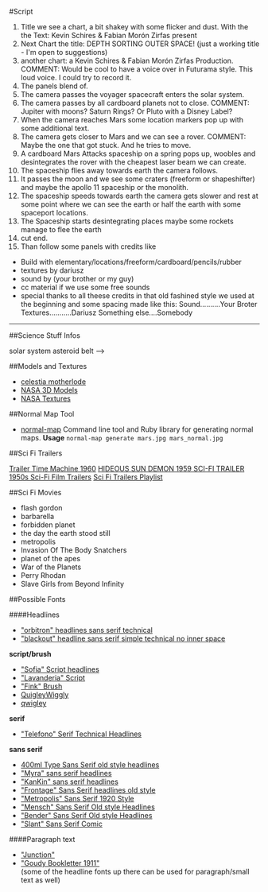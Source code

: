 #Script  

1. Title we see a chart, a bit shakey with some flicker and dust. With the the Text:
Kevin Schires & Fabian Morón Zirfas present
2. Next Chart the title: DEPTH SORTING OUTER SPACE! (just a working title - I'm open to suggestions)
3. another chart: a Kevin Schires & Fabian Morón Zirfas Production. 
COMMENT: Would be cool to have a voice over in Futurama style. This loud voice. I could try to record it. 
4. The panels blend of.
5. The camera passes the voyager spacecraft enters the solar system.
6. The camera passes by all cardboard planets not to close.
COMMENT: Jupiter with moons? Saturn Rings? Or Pluto with a Disney Label?
7. When the camera reaches Mars some location markers pop up with some additional text.
8. The camera gets closer to Mars and we can see a rover.
COMMENT: Maybe the one that got stuck. And he tries to move.
9. A cardboard Mars Attacks spaceship on a spring pops up, woobles and desintegrates the rover with the cheapest laser beam we can create.
10. The spaceship flies away towards earth the camera follows.
11. It passes the moon and we see some craters (freeform or shapeshifter) and maybe the apollo 11 spaceship or the monolith.
12. The spaceship speeds towards earth the camera gets slower and rest at some point where we can see the earth or half the earth  with some spaceport locations.
13. The Spaceship starts desintegrating places maybe some rockets manage to flee the earth
14. cut end.
15. Than follow some panels with credits like
- Build with elementary/locations/freeform/cardboard/pencils/rubber 
- textures by dariusz
- sound by (your brother or my guy)
- cc material if we use some free sounds
- special thanks to
all theese credits in that old fashined style we used at the beginning
and some spacing made like this:
Sound..........Your Broter
Textures...........Dariusz
Something else....Somebody


-------------
##Science Stuff Infos  

solar system asteroid belt --> [](http://en.wikipedia.org/wiki/Asteroid_belt) 

##Models and Textures  

- [celestia motherlode](http://www.celestiamotherlode.net/)  
- [NASA 3D Models](http://www.nasa-usa.de/multimedia/3d_resources/models.html)  
- [NASA Textures](http://www.nasa-usa.de/multimedia/3d_resources/images.html)  

##Normal Map Tool   

- [normal-map](https://github.com/sinisterchipmunk/normal-map) Command line tool and Ruby library for generating normal maps. __Usage__  `normal-map generate mars.jpg mars_normal.jpg`

##Sci Fi Trailers  

[Trailer Time Machine 1960](http://www.youtube.com/watch?v=A9miqKm0aB0)
[HIDEOUS SUN DEMON 1959 SCI-FI TRAILER](http://www.youtube.com/watch?v=XqLoxDQgptY)
[1950s Sci-Fi Film Trailers](http://www.youtube.com/watch?v=C4cIT1snWoU)
[Sci Fi Trailers Playlist](http://www.youtube.com/watch?v=DQvOoLWkgvY&playnext=1&list=PLB54A0DD58FDD3E8F&feature=results_main)

##Sci Fi Movies  

- flash gordon  
- barbarella  
- forbidden planet  
- the day the earth stood still  
- metropolis  
- Invasion Of The Body Snatchers  
- planet of the apes  
- War of the Planets  
- Perry Rhodan  
- Slave Girls from Beyond Infinity  

##Possible Fonts  

####Headlines  
- ["orbitron" headlines sans serif technical](http://theleagueofmoveabletype.com/orbitron)  
- ["blackout" headline sans serif simple technical no inner space](http://theleagueofmoveabletype.com/blackout)  

__script/brush__  

- ["Sofia" Script headlines](http://www.fontsquirrel.com/fonts/sofia)
- ["Lavanderia" Script](http://www.losttype.com/font/?name=lavanderia)
- ["Fink" Brush](http://www.houseind.com/fonts/ratfinkfonts/viewfonts)  
- [QuigleyWiggly](http://www.fontsquirrel.com/fonts/QuigleyWiggly)   
- [qwigley](http://www.fontsquirrel.com/fonts/qwigley)  

__serif__  

- ["Telefono" Serif Technical Headlines](http://www.behance.net/gallery/TELFONO-Free-Font/2062516)  

__sans serif__  
 
- [400ml Type Sans Serif old style headlines](http://marcoterre.com/index.php/2012/400ml-type/)  
- ["Myra" sans serif headlines](http://fontfabric.com/myra-free-font/)  
- ["KanKin" sans serif headlines](http://fontfabric.com/kankin-free-font/)  
- ["Frontage" Sans Serif headlines old style](http://www.behance.net/gallery/Frontage-Typeface-freefont/3292158)  
- ["Metropolis" Sans Serif 1920 Style](http://fontfabric.com/metropolis-free-font/)  
- ["Mensch" Sans Serif Old style Headlines](http://www.losttype.com/font/?name=mensch)  
- ["Bender" Sans Serif Old style Headlines](http://www.losttype.com/font/?name=Bender)  
- ["Slant" Sans Serif Comic](http://www.houseind.com/freedownload/)  

####Paragraph text
- ["Junction"](http://theleagueofmoveabletype.com/junction )  
- ["Goudy Bookletter 1911"](http://theleagueofmoveabletype.com/goudy-bookletter-1911)   
(some of the headline fonts up there can be used for paragraph/small text as well)

